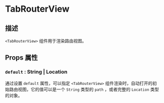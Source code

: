 # TabRouterView

## 描述

`<TabRouterView>` 组件用于渲染路由视图。

## Props 属性

### `default` : String | Location

通过设置 `default` 属性，可以指定 `<TabRouterView>` 组件渲染时，自动打开的初始路由视图，它的值可以是一个 `String` 类型的 `path` ，或者完整的 `Location` 类型的对象。
